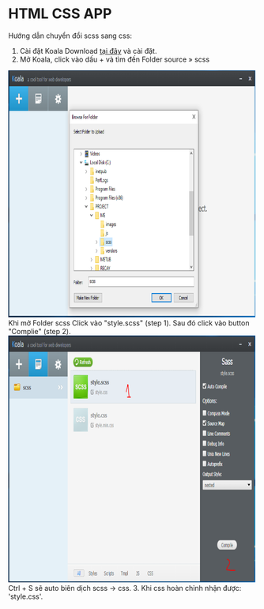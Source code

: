 # HTML CSS APP 

Hướng dẫn chuyển đổi scss sang css:
1. Cài đặt Koala
Download <a target='_blank' href="http://koala-app.com/">tại đây</a> và cài đặt.
2. Mở Koala, click vào dấu + và tìm đến Folder source » scss
<img src="./images/readme/1.png" alt="" width=500 height=500 />
Khi mở Folder scss Click vào "style.scss" (step 1). Sau đó click vào button "Complie" (step 2).
<img src="./images/readme/2.png" alt="" width=500 height=500 />
Ctrl + S sẽ auto biên dịch scss -> css.
3. Khi css hoàn chỉnh nhận được: 'style.css'.